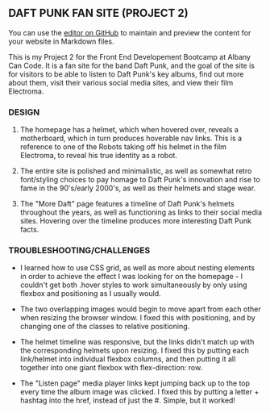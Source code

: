 ## DAFT PUNK FAN SITE (PROJECT 2)

You can use the [editor on GitHub](https://github.com/omelkoj/JuliaOmelkoPortfolio/edit/main/README.md) to maintain and preview the content for your website in Markdown files.

This is my Project 2 for the Front End Developement Bootcamp at Albany Can Code. It is a fan site for the band Daft Punk, and the goal of the site is for visitors
to be able to listen to Daft Punk's key albums, find out more about them, visit their various social media sites, and view their film Electroma. 

### DESIGN

1. The homepage has a helmet, which when hovered over, reveals a motherboard, which in turn produces hoverable nav links. This is a reference to one of the Robots taking off his helmet in the film Electroma, to reveal his true identity as a robot.

2. The entire site is polished and minimalistic, as well as somewhat retro font/styling choices to pay homage to Daft Punk's innovation and rise to fame in the 90's/early 2000's, as well as their helmets and stage wear.

3. The "More Daft" page features a timeline of Daft Punk's helmets throughout the years, as well as functioning as links to their social media sites. Hovering over the timeline produces more interesting Daft Punk facts.


### TROUBLESHOOTING/CHALLENGES

- I learned how to use CSS grid, as well as more about nesting elements in order to achieve the effect I was looking for on the homepage - I couldn't get both .hover styles to work simultaneously by only using flexbox and positioning as I usually would.

- The two overlapping images would begin to move apart from each other when resizing the browser window. I fixed this with positioning, and by changing one of the classes to relative positioning.

- The helmet timeline was responsive, but the links didn't match up with the corresponding helmets upon resizing. I fixed this by putting each link/helmet into individual flexbox columns, and then putting it all together into one giant flexbox with flex-direction: row.

- The "Listen page" media player links kept jumping back up to the top every time the album image was clicked. I fixed this by putting a letter + hashtag into the href, instead of just the #. Simple, but it worked!
